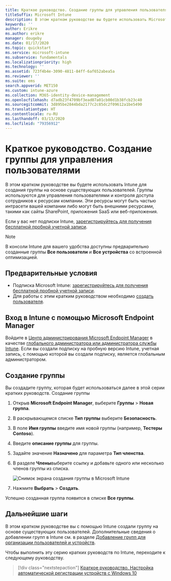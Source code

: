 ```yaml
---
title: Краткое руководство. Создание группы для управления пользователями
titleSuffix: Microsoft Intune
description: В этом кратком руководстве вы будете использовать Microsoft Intune для создания группы на основе существующих пользователей.
keywords: ''
author: Erikre
ms.author: erikre
manager: dougeby
ms.date: 01/17/2020
ms.topic: quickstart
ms.service: microsoft-intune
ms.subservice: fundamentals
ms.localizationpriority: high
ms.technology: ''
ms.assetid: 723f4b4e-3090-4811-84ff-6af652abea5a
ms.reviewer: ''
ms.suite: ems
search.appverid: MET150
ms.custom: intune-azure
ms.collection: M365-identity-device-management
ms.openlocfilehash: d7adb23f4709bf3ead07a01cb00d1b38fcb23c40
ms.sourcegitcommit: 3d895be2844bda2177c2c85dc2f09612a1be5490
ms.translationtype: HT
ms.contentlocale: ru-RU
ms.lasthandoff: 03/13/2020
ms.locfileid: "79356912"
---
```

# <a name="quickstart-create-a-group-to-manage-users"></a>Краткое руководство. Создание группы для управления пользователями

В этом кратком руководстве вы будете использовать Intune для создания группы на основе существующих пользователей. Группы используются для управления пользователями и контроля доступа сотрудников к ресурсам компании. Эти ресурсы могут быть частью интрасети вашей компании либо могут быть внешними ресурсами, такими как сайты SharePoint, приложения SaaS или веб-приложения.

Если у вас нет подписки Intune, [зарегистрируйтесь для получения бесплатной пробной учетной записи](free-trial-sign-up.md).

>[!NOTE]
>В консоли Intune для вашего удобства доступны предварительно созданные группы **Все пользователи** и **Все устройства** со встроенной оптимизацией.

## <a name="prerequisites"></a>Предварительные условия

- Подписка Microsoft Intune: [зарегистрируйтесь для получения бесплатной пробной учетной записи](../fundamentals/free-trial-sign-up.md).
- Для работы с этим кратким руководством необходимо [создать пользователя](quickstart-create-user.md).

## <a name="sign-in-to-intune-in-the-microsoft-endpoint-manager"></a>Вход в Intune с помощью Microsoft Endpoint Manager

Войдите в [Центр администрирования Microsoft Endpoint Manager](https://go.microsoft.com/fwlink/?linkid=2109431) в качестве [глобального администратора или администратора службы Intune](users-add.md#types-of-administrators). Если вы создали подписку на пробную версию Intune, учетная запись, с помощью которой вы создали подписку, является глобальным администратором.

## <a name="create-a-group"></a>Создание группы

Вы создадите группу, которая будет использоваться далее в этой серии кратких руководств. Создание группы

1. Открыв **Microsoft Endpoint Manager**, выберите **Группы** > **Новая группа**.
2. В раскрывающемся списке **Тип группы** выберите **Безопасность**.
3. В поле **Имя группы** введите имя новой группы (например, **Тестеры Contoso**).
4. Введите **описание группы** для группы.
5. Задайте значение **Назначено** для параметра **Тип членства**. 
6. В разделе **Члены**выберите ссылку и добавьте одного или несколько членов группы из списка.

    ![Снимок экрана создания группы в Microsoft Intune](./media/quickstart-create-group/quickstart-use-groups-01.png)

7. Нажмите **Выбрать** > **Создать**.

Успешно созданная группа появится в списке **Все группы**. 

## <a name="next-steps"></a>Дальнейшие шаги

В этом кратком руководстве вы с помощью Intune создали группу на основе существующих пользователей. Дополнительные сведения о добавлении групп в Intune см. в разделе [Добавление групп для организации пользователей и устройств](groups-add.md).

Чтобы выполнить эту серию кратких руководств по Intune, переходите к следующему руководству.

> [!div class="nextstepaction"]
> [Краткое руководство. Настройка автоматической регистрации устройств с Windows 10](../enrollment/quickstart-setup-auto-enrollment.md)
